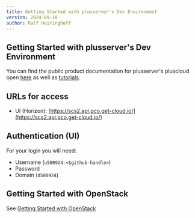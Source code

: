 ```yaml
---
title: Getting Started with plusserver's Dev Environment
version: 2024-09-18
author: Ralf Heiringhoff
---
```


## Getting Started with plusserver's Dev Environment

You can find the public product documentation for plusserver's pluscloud open [here](https://docs.plusserver.com/en/compute/pluscloudopen/) as well as [tutorials](https://docs.plusserver.com/en/compute/pluscloudopen/tutorials/).

## URLs for access

- UI (Horizon): [https://scs2.api.pco.get-cloud.io/](https://scs2.api.pco.get-cloud.io/)

## Authentication (UI)

For your login you will need:

- Username (`u500924-<$github-handle>`)
- Password
- Domain (`d500924`)

## Getting Started with OpenStack

See [Getting Started with OpenStack](./getting-started-openstack.md)
